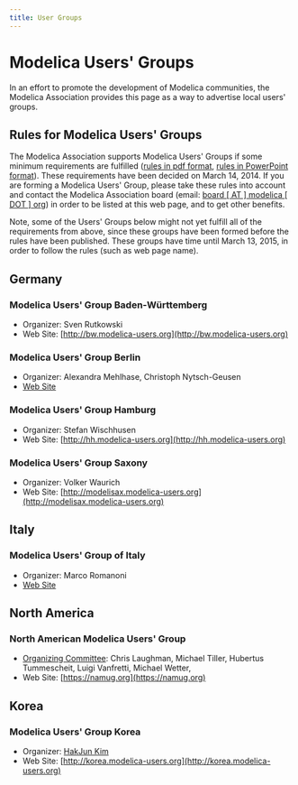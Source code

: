 ```yaml
---
title: User Groups
---
```


# Modelica Users' Groups

In an effort to promote the development of Modelica communities, the Modelica Association provides this page as a way to advertise local users' groups.

## Rules for Modelica Users' Groups

The Modelica Association supports Modelica Users' Groups if some minimum requirements are fulfilled ([rules in pdf format](https://www.modelica.org/legal/UsersGroups/Modelica_Users_Group_Rules.pdf), [rules in PowerPoint format](https://www.modelica.org/legal/UsersGroups/Modelica_Users_Group_Rules.pptx)). These requirements have been decided on March 14, 2014. If you are forming a Modelica Users' Group, please take these rules into account and contact the Modelica Association board (email: [board \[ AT \] modelica \[ DOT \] org](Mailto:board%20[%20AT%20]%20modelica%20[%20DOT%20]%20org "send an email to:board [ AT ] modelica [ DOT ] org")) in order to be listed at this web page, and to get other benefits.

Note, some of the Users' Groups below might not yet fulfill all of the requirements from above, since these groups have been formed before the rules have been published. These groups have time until March 13, 2015, in order to follow the rules (such as web page name).

## Germany

### Modelica Users' Group Baden-Württemberg

* Organizer: Sven Rutkowski
* Web Site: [http://bw.modelica-users.org](http://bw.modelica-users.org)  

### Modelica Users' Group Berlin

* Organizer: Alexandra Mehlhase, Christoph Nytsch-Geusen
* [Web Site](http://mosim.swt.tu-berlin.de/wiki/doku.php?id=groupberlin:home)  
    
### Modelica Users' Group Hamburg

* Organizer: Stefan Wischhusen
* Web Site: [http://hh.modelica-users.org](http://hh.modelica-users.org)  
    
### Modelica Users' Group Saxony  

* Organizer: Volker Waurich  
* Web Site: [http://modelisax.modelica-users.org](http://modelisax.modelica-users.org)

## Italy

### Modelica Users' Group of Italy

* Organizer: Marco Romanoni
* [Web Site](http://www.modelica.it/)  
    

## North America

### North American Modelica Users' Group

* [Organizing Committee](mailto:board@na.modelica-users.org): Chris Laughman, Michael Tiller, Hubertus Tummescheit, Luigi Vanfretti, Michael Wetter,
* Web Site: [https://namug.org](https://namug.org)

## Korea

### Modelica Users' Group Korea

* Organizer: [HakJun Kim](mailto:modelicakorea@gmail.com)  
* Web Site: [http://korea.modelica-users.org](http://korea.modelica-users.org)
